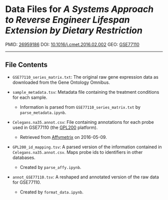 # Data Files for *A Systems Approach to Reverse Engineer Lifespan Extension by Dietary Restriction*

PMID: [26959186](http://www.ncbi.nlm.nih.gov/pubmed/26959186)
DOI: [10.1016/j.cmet.2016.02.002](http://doi.org/10.1016/j.cmet.2016.02.002)
GEO: [GSE77110](http://www.ncbi.nlm.nih.gov/geo/query/acc.cgi?acc=GSE77110)

---

## File Contents

- `GSE77110_series_matrix.txt`: The original raw gene expression data as downloaded from the Gene Ontology Omnibus.

- `sample_metadata.tsv`: Metadata file containing the treatment conditions for each sample.
    - Information is parsed from `GSE77110_series_matrix.txt` by `parse_metadata.ipynb`.

- `Celegans.na35.annot.csv`: File containing annotations for each probe used in GSE77110 (the [GPL200](http://www.ncbi.nlm.nih.gov/geo/query/acc.cgi?acc=GPL200) platform).
    - Retrieved from [Affymetrix](http://www.ncbi.nlm.nih.gov/geo/query/acc.cgi?acc=GPL200) on 2016-05-09.

- `GPL200_id_mapping.tsv`: A parsed version of the information contained in `Celegans.na35.annot.csv`. Maps probe ids to identifiers in other databases.
    - Created by `parse_affy.ipynb`.

- `annot_GSE77110.tsv`: A reshaped and annotated version of the raw data for GSE77110.
    - Created by `format_data.ipynb`.
